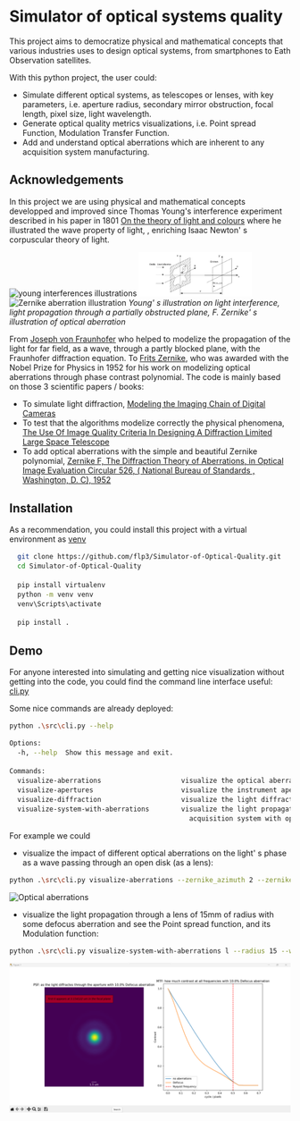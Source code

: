# Simulator of optical systems quality


This project aims to democratize physical and mathematical concepts that various industries uses to design optical systems, from smartphones to Eath Observation satellites.

With this python project, the user could:
* Simulate different optical systems, as telescopes or lenses, with key parameters, i.e. aperture radius, secondary mirror obstruction, focal length, pixel size, light wavelength.
* Generate optical quality metrics visualizations, i.e. Point spread Function, Modulation Transfer Function.
* Add and understand optical aberrations which are inherent to any acquisition system manufacturing.


## Acknowledgements
In this project we are using physical and mathematical concepts developped and improved since Thomas Young's interference experiment described in his paper in 1801 [On the theory of light and colours](https://royalsocietypublishing.org/doi/10.1098/rstl.1802.0004) where he illustrated the wave property of light, , enriching  Isaac Newton' s corpuscular theory of light.

<img src="https://github.com/flp3/Simulator-of-Optical-Quality/blob/master/Screenshots/Young%20Interference%20illustration%201801.png?raw=true" alt="young interferences illustrations" width="25%" height="25%" title="Young interferences illustrations"> <img src="https://github.com/flp3/Simulator-of-Optical-Quality/blob/master/Screenshots/light%20propagation%20through%20an%20aperture.png?raw=true" alt="Frauhnofer diffraction" width="40%" height="40%"> <img src="https://github.com/flp3/Simulator-of-Optical-Quality/blob/master/Screenshots/Zernike%20aberration%20illustration.png?raw=true" alt="Zernike aberration illustration" width="32%" height="32%">
*Young' s illustration on light interference, light propagation through a partially obstructed plane, F. Zernike' s illustration of optical aberration*

From [Joseph von Fraunhofer](https://en.wikipedia.org/wiki/Joseph_von_Fraunhofer) who helped to modelize the propagation of the light for far field, as a wave, through a partly blocked plane, with the Fraunhofer diffraction equation.
To [Frits Zernike](https://www.nobelprize.org/prizes/physics/1953/zernike/facts/), who was awarded with the Nobel Prize for Physics in 1952 for his work on modelizing optical aberrations through phase contrast polynomial.
The code is mainly based on those 3 scientific papers / books:
 - To simulate light diffraction, [Modeling the Imaging Chain of Digital Cameras](https://www.spiedigitallibrary.org/ebooks/TT/Modeling-the-Imaging-Chain-of-Digital-Cameras/eISBN-9780819483362/10.1117/3.868276?SSO=1)
 - To test that the algorithms modelize correctly the physical phenomena, [The Use Of Image Quality Criteria In Designing A Diffraction Limited Large Space Telescope](https://spie.org/Publications/Proceedings/Paper/10.1117/12.953525?SSO=1)
 - To add optical aberrations with the simple and beautiful Zernike polynomial, [Zernike F, The Diffraction Theory of Aberrations, in Optical Image Evaluation Circular 526, ( National Bureau of Standards , Washington, D. C), 1952](https://github.com/flp3/Simulator-of-Optical-Quality/blob/384d7d2d5492cd7909b09fdfd35841fc7691b416/Literature/The%20diffraction%20theory%20of%20aberrations%20by%20F%20Zernike.pdf)

## Installation

As a recommendation, you could install this project with a virtual environment as [venv](https://docs.python.org/3/library/venv.html)

```bash
  git clone https://github.com/flp3/Simulator-of-Optical-Quality.git
  cd Simulator-of-Optical-Quality

  pip install virtualenv
  python -m venv venv
  venv\Scripts\activate

  pip install .
```
    
## Demo
For anyone interested into simulating and getting nice visualization without getting into the code, you could find the command line interface useful: [cli.py](https://github.com/flp3/Simulator-of-Optical-Quality/blob/master/src/cli.py)

Some nice commands are already deployed:
```bash
python .\src\cli.py --help
```
```bash
Options:
  -h, --help  Show this message and exit.

Commands:
  visualize-aberrations                    visualize the optical aberrations
  visualize-apertures                      visualize the instrument aperture
  visualize-diffraction                    visualize the light diffraction through an aperture
  visualize-system-with-aberrations        visualize the light propagation through an
                                             acquisition system with optical aberrations
```
For example we could
* visualize the impact of different optical aberrations on the light' s phase as a wave passing through an open disk (as a lens):
```bash
python .\src\cli.py visualize-aberrations --zernike_azimuth 2 --zernike_radial 2
```
![Optical aberrations](https://github.com/flp3/Simulator-of-Optical-Quality/blob/master/Screenshots/Optical%20aberrations.png?raw=true)


* visualize the light propagation through a lens of 15mm of radius with some defocus aberration and see the Point spread function, and its Modulation function:
```bash
python .\src\cli.py visualize-system-with-aberrations l --radius 15 --wavelength 800e-9 --focal_length 0.1 --pixel_size 1.5e-6
```
![light propagation example](https://github.com/flp3/Simulator-of-Optical-Quality/blob/master/Screenshots/light%20propagation%20with%20a%20lense,%2015mm%20radius,%20wavelength%20800nm,%20focal%20length%2010cm,%20pixel%20size%201.5um.png?raw=true)
